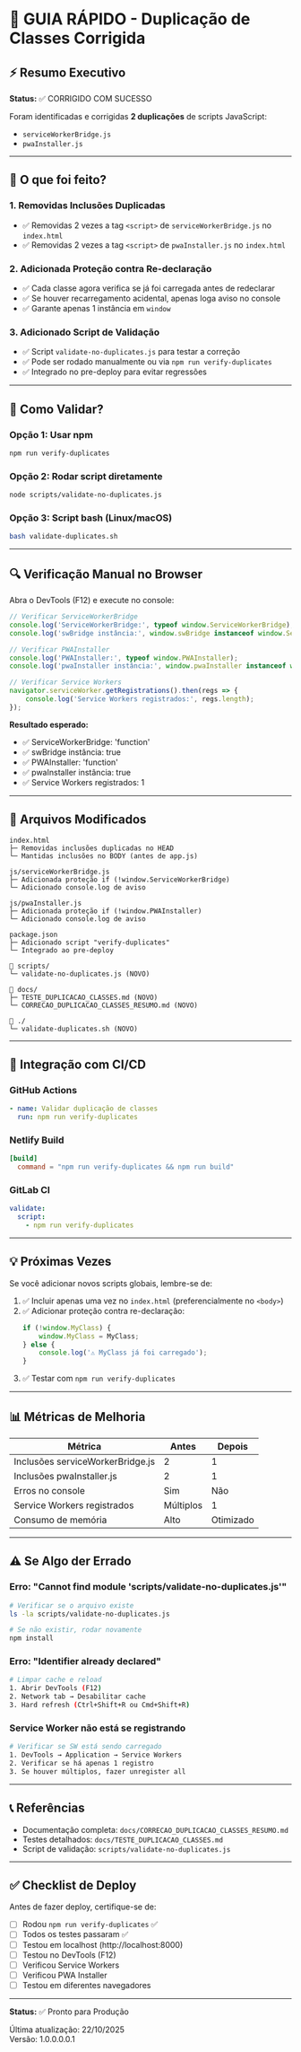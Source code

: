 # 🚀 GUIA RÁPIDO - Duplicação de Classes Corrigida

## ⚡ Resumo Executivo

**Status:** ✅ CORRIGIDO COM SUCESSO

Foram identificadas e corrigidas **2 duplicações** de scripts JavaScript:
- `serviceWorkerBridge.js` 
- `pwaInstaller.js`

---

## 🎯 O que foi feito?

### 1. Removidas Inclusões Duplicadas
- ✅ Removidas 2 vezes a tag `<script>` de `serviceWorkerBridge.js` no `index.html`
- ✅ Removidas 2 vezes a tag `<script>` de `pwaInstaller.js` no `index.html`

### 2. Adicionada Proteção contra Re-declaração
- ✅ Cada classe agora verifica se já foi carregada antes de redeclarar
- ✅ Se houver recarregamento acidental, apenas loga aviso no console
- ✅ Garante apenas 1 instância em `window`

### 3. Adicionado Script de Validação
- ✅ Script `validate-no-duplicates.js` para testar a correção
- ✅ Pode ser rodado manualmente ou via `npm run verify-duplicates`
- ✅ Integrado no pre-deploy para evitar regressões

---

## 🧪 Como Validar?

### Opção 1: Usar npm
```bash
npm run verify-duplicates
```

### Opção 2: Rodar script diretamente
```bash
node scripts/validate-no-duplicates.js
```

### Opção 3: Script bash (Linux/macOS)
```bash
bash validate-duplicates.sh
```

---

## 🔍 Verificação Manual no Browser

Abra o DevTools (F12) e execute no console:

```javascript
// Verificar ServiceWorkerBridge
console.log('ServiceWorkerBridge:', typeof window.ServiceWorkerBridge);
console.log('swBridge instância:', window.swBridge instanceof window.ServiceWorkerBridge);

// Verificar PWAInstaller
console.log('PWAInstaller:', typeof window.PWAInstaller);
console.log('pwaInstaller instância:', window.pwaInstaller instanceof window.PWAInstaller);

// Verificar Service Workers
navigator.serviceWorker.getRegistrations().then(regs => {
    console.log('Service Workers registrados:', regs.length);
});
```

**Resultado esperado:**
- ✅ ServiceWorkerBridge: 'function'
- ✅ swBridge instância: true
- ✅ PWAInstaller: 'function'
- ✅ pwaInstaller instância: true
- ✅ Service Workers registrados: 1

---

## 📁 Arquivos Modificados

```
index.html
├─ Removidas inclusões duplicadas no HEAD
└─ Mantidas inclusões no BODY (antes de app.js)

js/serviceWorkerBridge.js
├─ Adicionada proteção if (!window.ServiceWorkerBridge)
└─ Adicionado console.log de aviso

js/pwaInstaller.js
├─ Adicionada proteção if (!window.PWAInstaller)
└─ Adicionado console.log de aviso

package.json
├─ Adicionado script "verify-duplicates"
└─ Integrado ao pre-deploy

📁 scripts/
└─ validate-no-duplicates.js (NOVO)

📁 docs/
├─ TESTE_DUPLICACAO_CLASSES.md (NOVO)
└─ CORRECAO_DUPLICACAO_CLASSES_RESUMO.md (NOVO)

📁 ./
└─ validate-duplicates.sh (NOVO)
```

---

## 🔧 Integração com CI/CD

### GitHub Actions
```yaml
- name: Validar duplicação de classes
  run: npm run verify-duplicates
```

### Netlify Build
```toml
[build]
  command = "npm run verify-duplicates && npm run build"
```

### GitLab CI
```yaml
validate:
  script:
    - npm run verify-duplicates
```

---

## 💡 Próximas Vezes

Se você adicionar novos scripts globais, lembre-se de:

1. ✅ Incluir apenas uma vez no `index.html` (preferencialmente no `<body>`)
2. ✅ Adicionar proteção contra re-declaração:
   ```javascript
   if (!window.MyClass) {
       window.MyClass = MyClass;
   } else {
       console.log('⚠️ MyClass já foi carregado');
   }
   ```
3. ✅ Testar com `npm run verify-duplicates`

---

## 📊 Métricas de Melhoria

| Métrica | Antes | Depois |
|---------|-------|--------|
| Inclusões serviceWorkerBridge.js | 2 | 1 |
| Inclusões pwaInstaller.js | 2 | 1 |
| Erros no console | Sim | Não |
| Service Workers registrados | Múltiplos | 1 |
| Consumo de memória | Alto | Otimizado |

---

## ⚠️ Se Algo der Errado

### Erro: "Cannot find module 'scripts/validate-no-duplicates.js'"
```bash
# Verificar se o arquivo existe
ls -la scripts/validate-no-duplicates.js

# Se não existir, rodar novamente
npm install
```

### Erro: "Identifier already declared"
```bash
# Limpar cache e reload
1. Abrir DevTools (F12)
2. Network tab → Desabilitar cache
3. Hard refresh (Ctrl+Shift+R ou Cmd+Shift+R)
```

### Service Worker não está se registrando
```bash
# Verificar se SW está sendo carregado
1. DevTools → Application → Service Workers
2. Verificar se há apenas 1 registro
3. Se houver múltiplos, fazer unregister all
```

---

## 📞 Referências

- Documentação completa: `docs/CORRECAO_DUPLICACAO_CLASSES_RESUMO.md`
- Testes detalhados: `docs/TESTE_DUPLICACAO_CLASSES.md`
- Script de validação: `scripts/validate-no-duplicates.js`

---

## ✅ Checklist de Deploy

Antes de fazer deploy, certifique-se de:

- [ ] Rodou `npm run verify-duplicates` ✅
- [ ] Todos os testes passaram ✅
- [ ] Testou em localhost (http://localhost:8000)
- [ ] Testou no DevTools (F12)
- [ ] Verificou Service Workers
- [ ] Verificou PWA Installer
- [ ] Testou em diferentes navegadores

---

**Status:** ✅ Pronto para Produção

Última atualização: 22/10/2025  
Versão: 1.0.0.0.0.1
